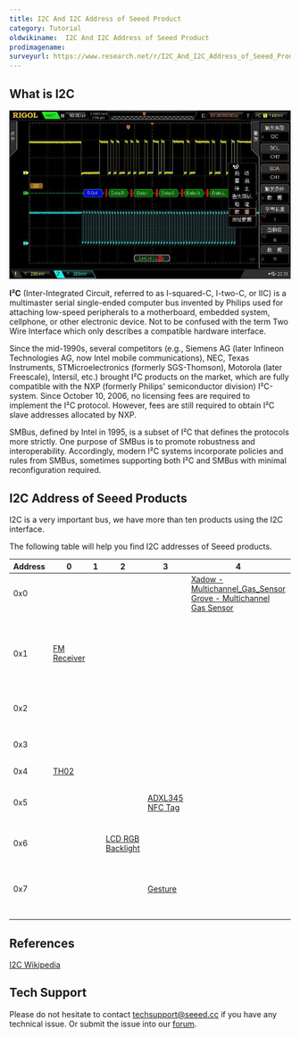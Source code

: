 ```yaml
---
title: I2C And I2C Address of Seeed Product
category: Tutorial
oldwikiname:  I2C And I2C Address of Seeed Product
prodimagename:
surveyurl: https://www.research.net/r/I2C_And_I2C_Address_of_Seeed_Product
---
```

##   What is I2C
![](https://github.com/SeeedDocument/I2C_And_I2C_Address_of_Seeed_Product/raw/master/img//I2c_time.jpg)


**I²C** (Inter-Integrated Circuit, referred to as I-squared-C, I-two-C, or IIC) is a multimaster serial single-ended computer bus invented by Philips used for attaching low-speed peripherals to a motherboard, embedded system, cellphone, or other electronic device. Not to be confused with the term Two Wire Interface which only describes a compatible hardware interface.

Since the mid-1990s, several competitors (e.g., Siemens AG (later Infineon Technologies AG, now Intel mobile communications), NEC, Texas Instruments, STMicroelectronics (formerly SGS-Thomson), Motorola (later Freescale), Intersil, etc.) brought I²C products on the market, which are fully compatible with the NXP (formerly Philips' semiconductor division) I²C-system. Since October 10, 2006, no licensing fees are required to implement the I²C protocol. However, fees are still required to obtain I²C slave addresses allocated by NXP.

SMBus, defined by Intel in 1995, is a subset of I²C that defines the protocols more strictly. One purpose of SMBus is to promote robustness and interoperability. Accordingly, modern I²C systems incorporate policies and rules from SMBus, sometimes supporting both I²C and SMBus with minimal reconfiguration required.

##   I2C Address of Seeed Products

I2C is a very important bus, we have more than ten products using the I2C interface.

The following table will help you find I2C addresses of Seeed products.

| Address | 0                                                                                                       | 1 | 2                                                                      | 3                                                                                                                                                                  | 4                                                                                                                                   | 5                                                                 | 6                                                                                   | 7                                                                                                                                                                                                                                                                       | 8                                                                                                                                                                                                                                               | 9                                                                                               | A                                                                                  | B                                                                                                                                                      | C                                                                                                                                                                                                                                                      | D                                                                                  | E                                                                                                                                                                                                                                                               | F                                                                                  |
|---------|---------------------------------------------------------------------------------------------------------|---|------------------------------------------------------------------------|--------------------------------------------------------------------------------------------------------------------------------------------------------------------|-------------------------------------------------------------------------------------------------------------------------------------|-------------------------------------------------------------------|-------------------------------------------------------------------------------------|-------------------------------------------------------------------------------------------------------------------------------------------------------------------------------------------------------------------------------------------------------------------------|-------------------------------------------------------------------------------------------------------------------------------------------------------------------------------------------------------------------------------------------------|-------------------------------------------------------------------------------------------------|------------------------------------------------------------------------------------|--------------------------------------------------------------------------------------------------------------------------------------------------------|--------------------------------------------------------------------------------------------------------------------------------------------------------------------------------------------------------------------------------------------------------|------------------------------------------------------------------------------------|-----------------------------------------------------------------------------------------------------------------------------------------------------------------------------------------------------------------------------------------------------------------|------------------------------------------------------------------------------------|
| 0x0     |                                                                                                         |   |                                                                        |                                                                                                                                                                    | [Xadow - Multichannel_Gas_Sensor](/Xadow-Multichannel_Gas_Sensor) [Grove - Multichannel Gas Sensor](/Grove-Multichannel_Gas_Sensor) |                                                                   |                                                                                     |                                                                                                                                                                                                                                                                         |                                                                                                                                                                                                                                                 |                                                                                                 |                                                                                    |                                                                                                                                                        |                                                                                                                                                                                                                                                        |                                                                                    |                                                                                                                                                                                                                                                                 | [Motor Driver](http://www.seeedstudio.com/depot/grove-i2c-motor-driver-p-907.html) |
| 0x1     | [FM Receiver](http://www.seeedstudio.com/depot/Grove-I2C-FM-Receiver-p-1953.html)                       |   |                                                                        |                                                                                                                                                                    |                                                                                                                                     |                                                                   |                                                                                     |                                                                                                                                                                                                                                                                         | [H3LIS331DL](http://www.seeedstudio.com/depot/Grove-3Axis-Digital-Accelerometer400g-p-1897.html)                                                                                                                                                |                                                                                                 |                                                                                    | [Q Touch](http://www.seeedstudio.com/depot/GroveQ-Touch-Sensor-p-1854.html)                                                                            |                                                                                                                                                                                                                                                        |                                                                                    | [Compass](http://www.seeedstudio.com/depot/grove-3axis-digital-compass-p-759.html) [6 Axis Accel Compass 2.0](/Grove-6-Axis_AccelerometerAndCompass_V2.0) [6 Axis Accel Compass](http://www.seeedstudio.com/depot/Grove-6Axis-AccelerometerCompass-p-1448.html) |                                                                                    |
| 0x2     |                                                                                                         |   |                                                                        |                                                                                                                                                                    |                                                                                                                                     |                                                                   |                                                                                     |                                                                                                                                                                                                                                                                         |                                                                                                                                                                                                                                                 | [Digital Light Sensor](http://www.seeedstudio.com/depot/grove-digital-light-sensor-p-1281.html) |                                                                                    |                                                                                                                                                        |                                                                                                                                                                                                                                                        |                                                                                    |                                                                                                                                                                                                                                                                 |                                                                                    |
| 0x3     |                                                                                                         |   |                                                                        |                                                                                                                                                                    |                                                                                                                                     |                                                                   |                                                                                     |                                                                                                                                                                                                                                                                         |                                                                                                                                                                                                                                                 | [Color Sensor](http://www.seeedstudio.com/depot/grove-i2c-color-sensor-p-854.html)              |                                                                                    |                                                                                                                                                        | [OLED96x96](http://www.seeedstudio.com/depot/grove-oled-display-9696-p-824.html) [OLED128x128](http://www.seeedstudio.com/depot/grove-oled-display-12864-p-781.html) [3 Axis Compass](http://www.seeedstudio.com/depot/grove-3axis-compass-p-759.html) |                                                                                    | [LCD RGB Backlight](/Grove-LCD_RGB_Backlight#Download_Code_and_Upload)                                                                                                                                                                                          |                                                                                    |
| 0x4     | [TH02](http://www.seeedstudio.com/depot/Grove-TemperatureHumidity-Sensor-HighAccuracy-Mini-p-1921.html) |   |                                                                        |                                                                                                                                                                    |                                                                                                                                     |                                                                   |                                                                                     |                                                                                                                                                                                                                                                                         |                                                                                                                                                                                                                                                 |                                                                                                 |                                                                                    |                                                                                                                                                        | [MMA7660FC](http://www.seeedstudio.com/depot/grove-3axis-digital-accelerometer15g-p-765.html)                                                                                                                                                          |                                                                                    |                                                                                                                                                                                                                                                                 |                                                                                    |
| 0x5     |                                                                                                         |   |                                                                        | [ADXL345](http://www.seeedstudio.com/depot/grove-3axis-digital-accelerometer16g-p-1156.html) [NFC Tag](http://www.seeedstudio.com/depot/Grove-NFC-Tag-p-1866.html) |                                                                                                                                     | [ADC](http://www.seeedstudio.com/depot/Grove-I2C-ADC-p-1580.html) |                                                                                     |                                                                                                                                                                                                                                                                         |                                                                                                                                                                                                                                                 |                                                                                                 | [Touch Sensor](http://www.seeedstudio.com/depot/grove-i2c-touch-sensor-p-840.html) | [Touch Sensor](http://www.seeedstudio.com/depot/Grove-I2C-Touch-Sensor-p-840.html) [Digital Infrared Temp](/Grove-Digital_Infrared_Temperature_Sensor) | [Touch Sensor](http://www.seeedstudio.com/depot/Grove-I2C-Touch-Sensor-p-840.html)                                                                                                                                                                     | [Touch Sensor](http://www.seeedstudio.com/depot/Grove-I2C-Touch-Sensor-p-840.html) |                                                                                                                                                                                                                                                                 |                                                                                    |
| 0x6     |                                                                                                         |   | [LCD RGB Backlight](/Grove-LCD_RGB_Backlight#Download_Code_and_Upload) |                                                                                                                                                                    |                                                                                                                                     |                                                                   |                                                                                     |                                                                                                                                                                                                                                                                         | [RTC](http://www.seeedstudio.com/depot/grove-rtc-p-758.html) [Gyro](http://www.seeedstudio.com/depot/grove-3axis-digital-gyro-p-750.html) [IMU 9DOF](http://www.seeedstudio.com/depot/Grove-IMU-9DOF-p-1728.html) [IMU 10DOF](/Grove-IMU_10DOF) |                                                                                                 |                                                                                    |                                                                                                                                                        |                                                                                                                                                                                                                                                        |                                                                                    |                                                                                                                                                                                                                                                                 |                                                                                    |
| 0x7     |                                                                                                         |   |                                                                        | [Gesture](/Grove-Gesture_v1.0)                                                                                                                                     |                                                                                                                                     |                                                                   | [HP206C](http://www.seeedstudio.com/depot/Grove-Barometer-HighAccuracy-p-1865.html) | [BMP085](http://www.seeedstudio.com/depot/grove-barometer-sensor-p-1199.html) [BMP180](http://www.seeedstudio.com/depot/Grove-Barometer-SensorBMP180-p-1840.html) [IMU 9DOF](http://www.seeedstudio.com/depot/Grove-IMU-9DOF-p-1728.html) [IMU 10DOF](/Grove-IMU_10DOF) |                                                                                                                                                                                                                                                 |                                                                                                 |                                                                                    |                                                                                                                                                        |                                                                                                                                                                                                                                                        |                                                                                    |                                                                                                                                                                                                                                                                 |                                                                                    |

##   References

[I2C Wikipedia](http://en.wikipedia.org/wiki/I%C2%B2C)

## Tech Support
Please do not hesitate to contact [techsupport@seeed.cc](techsupport@seeed.cc) if you have any technical issue. Or submit the issue into our [forum](http://seeedstudio.com/forum/). 